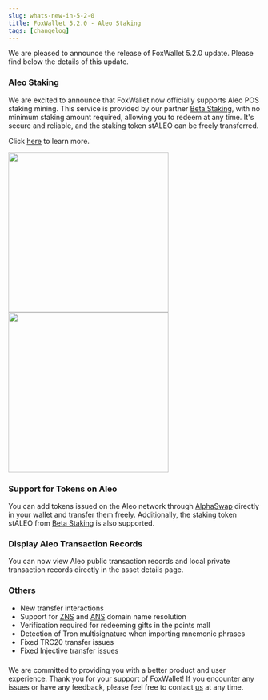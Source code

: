 ```yaml
---
slug: whats-new-in-5-2-0
title: FoxWallet 5.2.0 - Aleo Staking
tags: [changelog]
---
```


We are pleased to announce the release of FoxWallet 5.2.0 update. Please find below the details of this update.

<!--truncate-->

### Aleo Staking
We are excited to announce that FoxWallet now officially supports Aleo POS staking mining. This service is provided by our partner [Beta Staking](https://betastaking.com/), with no minimum staking amount required, allowing you to redeem at any time. It's secure and reliable, and the staking token stALEO can be freely transferred.  

Click [here](https://hc.foxwallet.com/docs/aleo/beta-staking) to learn more.

<img src="/img/blog/aleo-stake.webp" width="320" /> <img src="/img/blog/beta-staking.webp" width="320" />

### Support for Tokens on Aleo
You can add tokens issued on the Aleo network through [AlphaSwap](https://alphaswap.pro/) directly in your wallet and transfer them freely. Additionally, the staking token stALEO from [Beta Staking](https://betastaking.com/) is also supported.

### Display Aleo Transaction Records
You can now view Aleo public transaction records and local private transaction records directly in the asset details page.

### Others
- New transfer interactions
- Support for [ZNS](https://www.znsconnect.io/) and [ANS](https://testnet.aleonames.id/) domain name resolution
- Verification required for redeeming gifts in the points mall
- Detection of Tron multisignature when importing mnemonic phrases
- Fixed TRC20 transfer issues
- Fixed Injective transfer issues

### 
We are committed to providing you with a better product and user experience. Thank you for your support of FoxWallet! If you encounter any issues or have any feedback, please feel free to contact [us](mailto:contact@foxwallet.com) at any time.